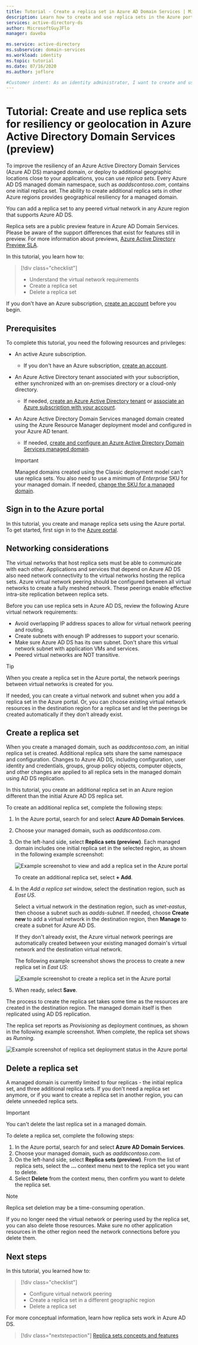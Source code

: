```yaml
---
title: Tutorial - Create a replica set in Azure AD Domain Services | Microsoft Docs
description: Learn how to create and use replica sets in the Azure portal for service resiliency with Azure AD Domain Services
services: active-directory-ds
author: MicrosoftGuyJFlo
manager: daveba

ms.service: active-directory
ms.subservice: domain-services
ms.workload: identity
ms.topic: tutorial
ms.date: 07/16/2020
ms.author: joflore

#Customer intent: As an identity administrator, I want to create and use replica sets in Azure Active Directory Domain Services to provide resiliency or geographical distributed managed domain data.
---
```


# Tutorial: Create and use replica sets for resiliency or geolocation in Azure Active Directory Domain Services (preview)

To improve the resiliency of an Azure Active Directory Domain Services (Azure AD DS) managed domain, or deploy to additional geographic locations close to your applications, you can use *replica sets*. Every Azure AD DS managed domain namespace, such as *aaddscontoso.com*, contains one initial replica set. The ability to create additional replica sets in other Azure regions provides geographical resiliency for a managed domain.

You can add a replica set to any peered virtual network in any Azure region that supports Azure AD DS.

Replica sets are a public preview feature in Azure AD Domain Services. Please be aware of the support differences that exist for features still in preview. For more information about previews, [Azure Active Directory Preview SLA](https://azure.microsoft.com/support/legal/preview-supplemental-terms/).

In this tutorial, you learn how to:

> [!div class="checklist"]
> * Understand the virtual network requirements
> * Create a replica set
> * Delete a replica set

If you don't have an Azure subscription, [create an account](https://azure.microsoft.com/free/?WT.mc_id=A261C142F) before you begin.

## Prerequisites

To complete this tutorial, you need the following resources and privileges:

* An active Azure subscription.
    * If you don't have an Azure subscription, [create an account](https://azure.microsoft.com/free/?WT.mc_id=A261C142F).
* An Azure Active Directory tenant associated with your subscription, either synchronized with an on-premises directory or a cloud-only directory.
    * If needed, [create an Azure Active Directory tenant][create-azure-ad-tenant] or [associate an Azure subscription with your account][associate-azure-ad-tenant].
* An Azure Active Directory Domain Services managed domain created using the Azure Resource Manager deployment model and configured in your Azure AD tenant.
    * If needed, [create and configure an Azure Active Directory Domain Services managed domain][tutorial-create-instance].

    > [!IMPORTANT]
    > Managed domains created using the Classic deployment model can't use replica sets. You also need to use a minimum of *Enterprise* SKU for your managed domain. If needed, [change the SKU for a managed domain][howto-change-sku].

## Sign in to the Azure portal

In this tutorial, you create and manage replica sets using the Azure portal. To get started, first sign in to the [Azure portal](https://portal.azure.com).

## Networking considerations

The virtual networks that host replica sets must be able to communicate with each other. Applications and services that depend on Azure AD DS also need network connectivity to the virtual networks hosting the replica sets. Azure virtual network peering should be configured between all virtual networks to create a fully meshed network. These peerings enable effective intra-site replication between replica sets.

Before you can use replica sets in Azure AD DS, review the following Azure virtual network requirements:

* Avoid overlapping IP address spaces to allow for virtual network peering and routing.
* Create subnets with enough IP addresses to support your scenario.
* Make sure Azure AD DS has its own subnet. Don't share this virtual network subnet with application VMs and services.
* Peered virtual networks are NOT transitive.

> [!TIP]
> When you create a replica set in the Azure portal, the network peerings between virtual networks is created for you.
>
> If needed, you can create a virtual network and subnet when you add a replica set in the Azure portal. Or, you can choose existing virtual network resources in the destination region for a replica set and let the peerings be created automatically if they don't already exist.

## Create a replica set

When you create a managed domain, such as *aaddscontoso.com*, an initial replica set is created. Additional replica sets share the same namespace and configuration. Changes to Azure AD DS, including configuration, user identity and credentials, groups, group policy objects, computer objects, and other changes are applied to all replica sets in the managed domain using AD DS replication.

In this tutorial, you create an additional replica set in an Azure region different than the initial Azure AD DS replica set.

To create an additional replica set, complete the following steps:

1. In the Azure portal, search for and select **Azure AD Domain Services**.
1. Choose your managed domain, such as *aaddscontoso.com*.
1. On the left-hand side, select **Replica sets (preview)**. Each managed domain includes one initial replica set in the selected region, as shown in the following example screenshot:

    ![Example screenshot to view and add a replica set in the Azure portal](./media/tutorial-create-replica-set/replica-set-list.png)

    To create an additional replica set, select **+ Add**.

1. In the *Add a replica set* window, select the destination region, such as *East US*.

    Select a virtual network in the destination region, such as *vnet-eastus*, then choose a subnet such as *aadds-subnet*. If needed, choose **Create new** to add a virtual network in the destination region, then **Manage** to create a subnet for Azure AD DS.

    If they don't already exist, the Azure virtual network peerings are automatically created between your existing managed domain's virtual network and the destination virtual network.

    The following example screenshot shows the process to create a new replica set in *East US*:

    ![Example screenshot to create a replica set in the Azure portal](./media/tutorial-create-replica-set/create-replica-set.png)

1. When ready, select **Save**.

The process to create the replica set takes some time as the resources are created in the destination region. The managed domain itself is then replicated using AD DS replication.

The replica set reports as *Provisioning* as deployment continues, as shown in the following example screenshot. When complete, the replica set shows as *Running*.

![Example screenshot of replica set deployment status in the Azure portal](./media/tutorial-create-replica-set/replica-set-provisioning.png)

## Delete a replica set

A managed domain is currently limited to four replicas - the initial replica set, and three additional replica sets. If you don't need a replica set anymore, or if you want to create a replica set in another region, you can delete unneeded replica sets.

> [!IMPORTANT]
> You can't delete the last replica set in a managed domain.

To delete a replica set, complete the following steps:

1. In the Azure portal, search for and select **Azure AD Domain Services**.
1. Choose your managed domain, such as *aaddscontoso.com*.
1. On the left-hand side, select **Replica sets (preview)**. From the list of replica sets, select the **...** context menu next to the replica set you want to delete.
1. Select **Delete** from the context menu, then confirm you want to delete the replica set.

> [!NOTE]
> Replica set deletion may be a time-consuming operation.

If you no longer need the virtual network or peering used by the replica set, you can also delete those resources. Make sure no other application resources in the other region need the network connections before you delete them.

## Next steps

In this tutorial, you learned how to:

> [!div class="checklist"]
> * Configure virtual network peering
> * Create a replica set in a different geographic region
> * Delete a replica set

For more conceptual information, learn how replica sets work in Azure AD DS.

> [!div class="nextstepaction"]
> [Replica sets concepts and features][concepts-replica-sets]

<!-- INTERNAL LINKS -->
[replica-sets]: concepts-replica-sets.md
[tutorial-create-instance]: tutorial-create-instance-advanced.md
[create-azure-ad-tenant]: ../active-directory/fundamentals/sign-up-organization.md
[associate-azure-ad-tenant]: ../active-directory/fundamentals/active-directory-how-subscriptions-associated-directory.md
[howto-change-sku]: change-sku.md
[concepts-replica-sets]: concepts-replica-sets.md

